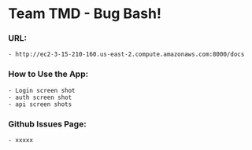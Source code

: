 # Team TMD - Bug Bash!

### URL:
    - http://ec2-3-15-210-160.us-east-2.compute.amazonaws.com:8000/docs


### How to Use the App:
    - Login screen shot
    - auth screen shot 
    - api screen shots

### Github Issues Page:
    - xxxxx